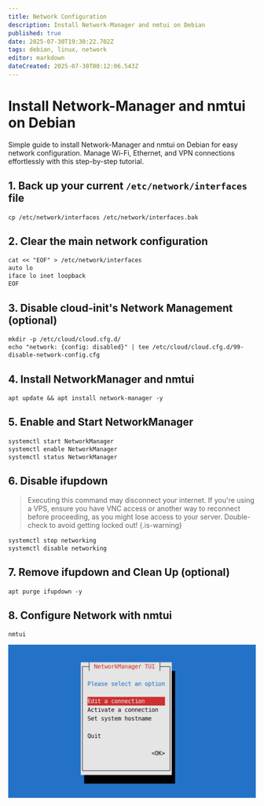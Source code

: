```yaml
---
title: Network Configuration
description: Install Network-Manager and nmtui on Debian
published: true
date: 2025-07-30T19:30:22.702Z
tags: debian, linux, network
editor: markdown
dateCreated: 2025-07-30T00:12:06.543Z
---
```


# Install Network-Manager and nmtui on Debian
Simple guide to install Network-Manager and nmtui on Debian for easy network configuration. Manage Wi-Fi, Ethernet, and VPN connections effortlessly with this step-by-step tutorial.
## 1. Back up your current `/etc/network/interfaces` file

```plaintext
cp /etc/network/interfaces /etc/network/interfaces.bak
```

## 2. Clear the main network configuration

```plaintext
cat << "EOF" > /etc/network/interfaces
auto lo
iface lo inet loopback
EOF
```

## 3. Disable cloud-init's Network Management (optional)

```plaintext
mkdir -p /etc/cloud/cloud.cfg.d/
echo "network: {config: disabled}" | tee /etc/cloud/cloud.cfg.d/99-disable-network-config.cfg
```

## 4. Install NetworkManager and nmtui

```plaintext
apt update && apt install network-manager -y
```

## 5. Enable and Start NetworkManager

```plaintext
systemctl start NetworkManager
systemctl enable NetworkManager
systemctl status NetworkManager
```

## 6. Disable ifupdown

> Executing this command may disconnect your internet. If you're using a VPS, ensure you have VNC access or another way to reconnect before proceeding, as you might lose access to your server. Double-check to avoid getting locked out!
{.is-warning}

```plaintext
systemctl stop networking
systemctl disable networking
```

## 7. Remove ifupdown and Clean Up (optional)

```plaintext
apt purge ifupdown -y
```

## 8. Configure Network with nmtui

```plaintext
nmtui
```

![](/nmtui.png)